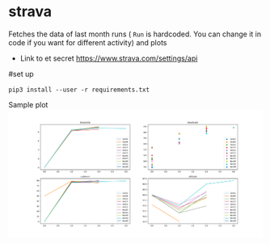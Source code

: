 # strava

Fetches the data of last month runs ( `Run` is hardcoded. You can change it in code if you want for different activity) and plots

* Link to et secret https://www.strava.com/settings/api

#set up
```
pip3 install --user -r requirements.txt 

```

Sample plot
![Sample Plot](https://raw.githubusercontent.com/ac427/strava/main/example.png)
